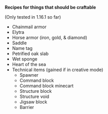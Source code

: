 **Recipes for things that should be craftable**

(Only tested in 1.16.1 so far)

- Chainmail armor
- Elytra
- Horse armor (iron, gold, & diamond)
- Saddle
- Name tag
- Petrified oak slab
- Wet sponge
- Heart of the sea
- Technical items (gained if in creative mode)
  - Spawner
  - Command block
  - Command block minecart
  - Structure block
  - Structure void
  - Jigsaw block
  - Barrier
